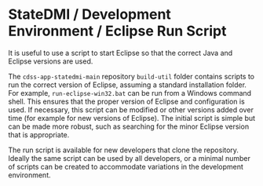# StateDMI / Development Environment / Eclipse Run Script #

It is useful to use a script to start Eclipse so that the correct
Java and Eclipse versions are used.

The `cdss-app-statedmi-main` repository `build-util` folder contains scripts to run the correct version of Eclipse,
assuming a standard installation folder.  For example, `run-eclipse-win32.bat` can be run from a Windows command shell.
This ensures that the proper version of Eclipse and configuration is used.
If necessary, this script can be modified or other versions added over time (for example for new versions of Eclipse).
The initial script is simple but can be made more robust, such as searching for the minor Eclipse version that is appropriate.

The run script is available for new developers that clone the repository.
Ideally the same script can be used by all developers, or a minimal number of scripts can be created to accommodate 
variations in the development environment.
